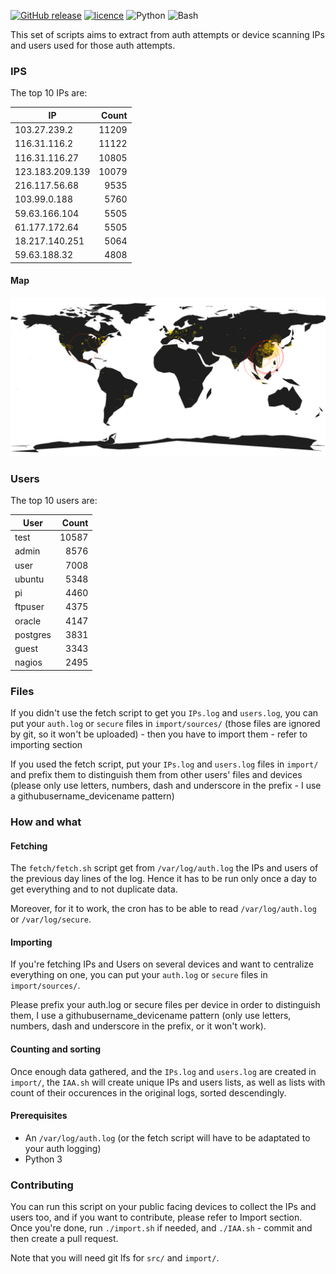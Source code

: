 [![GitHub release](https://img.shields.io/github/release/ctrlaltdev/illegal-auth-attempts.svg?style=for-the-badge)](https://github.com/ctrlaltdev/illegal-auth-attempts/releases)
[![licence](https://img.shields.io/github/license/ctrlaltdev/illegal-auth-attempts.svg?style=for-the-badge)](https://github.com/ctrlaltdev/illegal-auth-attempts/blob/master/LICENCE.md)
![Python](https://img.shields.io/badge/_-Python-4B8BBE.svg?style=for-the-badge)
![Bash](https://img.shields.io/badge/_-SH-4EAA25.svg?style=for-the-badge)

This set of scripts aims to extract from auth attempts or device scanning IPs and users used for those auth attempts.

### IPS

The top 10 IPs are:

| IP              | Count |
| --------------- | -----:|
| 103.27.239.2 | 11209 |
| 116.31.116.2 | 11122 |
| 116.31.116.27 | 10805 |
| 123.183.209.139 | 10079 |
| 216.117.56.68 | 9535 |
| 103.99.0.188 | 5760 |
| 59.63.166.104 | 5505 |
| 61.177.172.64 | 5505 |
| 18.217.140.251 | 5064 |
| 59.63.188.32 | 4808 |

#### Map
![Map of first 1000 IPs](https://github.com/ctrlaltdev/illegal-auth-attempts/raw/master/map/map.png)

### Users

The top 10 users are:

| User    | Count |
| ------- |-----:|
| test | 10587 |
| admin | 8576 |
| user | 7008 |
| ubuntu | 5348 |
| pi | 4460 |
| ftpuser | 4375 |
| oracle | 4147 |
| postgres | 3831 |
| guest | 3343 |
| nagios | 2495 |

### Files

If you didn't use the fetch script to get you `IPs.log` and `users.log`, you can put your `auth.log` or `secure` files in `import/sources/` (those files are ignored by git, so it won't be uploaded) - then you have to import them - refer to importing section

If you used the fetch script, put your `IPs.log` and `users.log` files in `import/` and prefix them to distinguish them from other users' files and devices (please only use letters, numbers, dash and underscore in the prefix - I use a githubusername_devicename pattern)

### How and what

#### Fetching

The `fetch/fetch.sh` script get from `/var/log/auth.log` the IPs and users of the previous day lines of the log. Hence it has to be run only once a day to get everything and to not duplicate data.

Moreover, for it to work, the cron has to be able to read `/var/log/auth.log` or `/var/log/secure`.

#### Importing

If you're fetching IPs and Users on several devices and want to centralize everything on one, you can put your `auth.log` or `secure` files in `import/sources/`.

Please prefix your auth.log or secure files per device in order to distinguish them, I use a githubusername_devicename pattern (only use letters, numbers, dash and underscore in the prefix, or it won't work).

#### Counting and sorting

Once enough data gathered, and the `IPs.log` and `users.log` are created in `import/`, the `IAA.sh` will create unique IPs and users lists, as well as lists with count of their occurences in the original logs, sorted descendingly.

#### Prerequisites

- An `/var/log/auth.log` (or the fetch script will have to be adaptated to your auth logging)
- Python 3

### Contributing

You can run this script on your public facing devices to collect the IPs and users too, and if you want to contribute, please refer to Import section.
Once you're done, run `./import.sh` if needed, and `./IAA.sh` - commit and then create a pull request.

Note that you will need git lfs for `src/` and `import/`.
